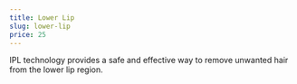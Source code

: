 ```yaml
---
title: Lower Lip
slug: lower-lip
price: 25
---
```


IPL technology provides a safe and effective way to remove unwanted hair from the lower lip region.
